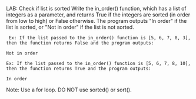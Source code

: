 LAB: Check if list is sorted
Write the in_order() function, which has a list of integers as a parameter, and returns True if the integers are sorted (in order from low to high) or False otherwise. The program outputs "In order" if the list is sorted, or "Not in order" if the list is not sorted.

     Ex: If the list passed to the in_order() function is [5, 6, 7, 8, 3], then the function returns False and the program outputs:

    Not in order

    Ex: If the list passed to the in_order() function is [5, 6, 7, 8, 10], then the function returns True and the program outputs:

    In order
Note: Use a for loop. DO NOT use sorted() or sort().
